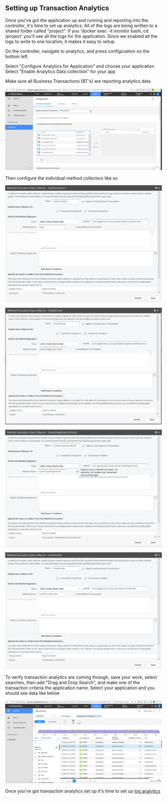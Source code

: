## Setting up Transaction Analytics
Once you've got the application up and running and reporting into the controller, it's
time to set up analytics. All of the logs are being written to a shared folder called "project". If you 'docker exec -it monitor bash; cd /project' you'll see all the logs for the application. Since we enabled all the logs to write to one location, it makes it easy to setup.

On the controller, navigate to analytics, and press configuration on the bottom left.

Select "Configure Analytics for Application" and choose your application
Select "Enable Analytics Data collection" for your app

Make sure all Business Transactions (BT's) are reporting analytics data

![Analytics BT's](./assets/images/11.png)

Then configure the individual method collectors like so

![Authentication](./assets/images/12.png)

![CreditCheck](./assets/images/13.png)

![SubmitApplicationPortal](./assets/images/14.png)

![Underwriter](./assets/images/16.png)

To verify transaction analytics are coming through, save your work, select searches, then add "Drag and Drop Search", and make one of the transaction criteria the application name. Select your application and you should see data like below

![Transaction Analytics](./assets/images/15.png)

Once you've got transaction analytics set up it's time to set up [log analytics](https://github.com/Appdynamics/AD-Capital-Kube/blob/master/KubernetesWalkthrough/5.md) .
